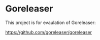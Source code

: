 # Goreleaser

This project is for evaulation of Goreleaser:

https://github.com/goreleaser/goreleaser


